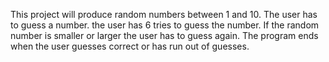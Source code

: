 This project will produce random numbers between 1 and 10.
The user has to guess a number.
the user has 6 tries to guess the number.
If the random number is smaller or larger the user has to guess again.
The program ends when the user guesses correct or has run out of guesses.
